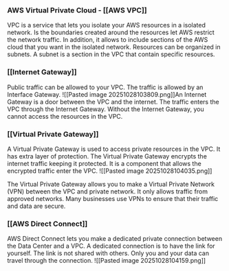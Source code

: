 ### AWS Virtual Private Cloud - [[AWS VPC]]

VPC is a service that lets you isolate your AWS resources in a isolated network.
Is the boundaries created around the resources let AWS restrict the network traffic.
In addition, it allows to include sections of the AWS cloud that you want in the isolated network.
Resources can be organized in subnets.
A subnet is a section in the VPC that contain specific resources.

### [[Internet Gateway]]

Public traffic can be allowed to your VPC.
The traffic is allowed by an Interface Gateway.
![[Pasted image 20251028103809.png]]An Internet Gateway is a door between the VPC and the internet.
The traffic enters the VPC through the Internet Gateway.
Without the Internet Gateway, you cannot access the resources in the VPC.

### [[Virtual Private Gateway]]

A Virtual Private Gateway is used to access private resources in the VPC.
It has extra layer of protection.
The Virtual Private Gateway encrypts the internet traffic keeping it protected.
It is a component that allows the encrypted traffic enter the VPC.
![[Pasted image 20251028104035.png]]

The Virtual Private Gateway allows you to make a Virtual Private Network (VPN) between the VPC and private network.
It only allows traffic from approved networks.
Many businesses use VPNs to ensure that their traffic and data are secure.

### [[AWS Direct Connect]]

AWS Direct Connect lets you make a dedicated private connection between the Data Center and a VPC.
A dedicated connection is to have the link for yourself.
The link is not shared with others.
Only you and your data can travel through the connection.
![[Pasted image 20251028104159.png]]

